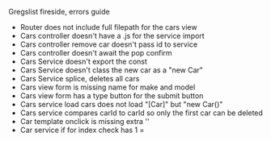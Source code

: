 Gregslist fireside, errors guide


- Router does not include full filepath for the cars view
- Cars controller doesn't have a .js for the service import
- Cars controller remove car doesn't pass id to service
- Cars controller doesn't await the pop confirm
- Cars Service doesn't export the const
- Cars Service doesn't class the new car as a "new Car"
- Cars Service splice, deletes all cars
- Cars view form is missing name for make and model
- Cars view form has a type button for the submit button
- Cars service load cars does not load  "[Car]" but "new Car()"
- Cars service compares carId to carId so only the first car can be deleted
- Car template onclick is missing extra ''
- Car service if for index check has 1 =

